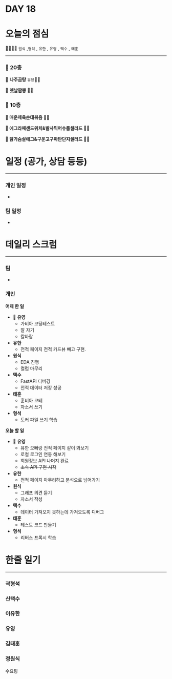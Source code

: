 # DAY 18

# 오늘의 점심

👨‍👩‍👧‍👧   `원식` ,`형석` , `유한` , `유영` , `택수` , `태훈`

---

### 🥣 20층

🥘 **나주곰탕** `유용`👋🏻

🍜 **옛날짬뽕** 👋🏻

### 🥗 10층

**🍱 매운제육순대볶음** 👋🏻 

**🥪 에그라페샌드위치&발사믹머슈룸샐러드** 👋🏻 

**🥗 닭가슴살에그&구운고구마탄단지샐러드** 👋🏻

# 일정 (공가, 상담 등등)

---

### 개인 일정

- 

### 팀 일정

- 

# 데일리 스크럼

---

### 팀

- 

### 개인

**어제 한 일**

- 🐰 **유영**
    - 가비아 코딩테스트
    - 잘 자기
    - 칼바람
- **유한**
    - 전적 페이지 전적 카드뷰 빼고 구현.
- **원식**
    - EDA 진행
    - 컬럼 마무리
- **택수**
    - FastAPI 디버깅
    - 전적 데이터 저장 성공
- **태훈**
    - 훈비아 코테
    - 자소서 쓰기
- **형석**
    - 도커 파일 쓰기 학습

**오늘 할 일**

- 🐰 **유영**
    - 유한 오빠랑 전적 페이지 같이 봐보기
    - 로컬 로그인 연동 해보기
    - 회원정보 API 나머지 완료
    - ~~소속 API 구현 시작~~
- **유한**
    - 전적 페이지 마무리하고 분석으로 넘어가기
- **원식**
    - 그래프 의견 듣기
    - 자소서 작성
- **택수**
    - 데이터 가져오지 못하는데 가져오도록 디버그
- **태훈**
    - 테스트 코드 만들기
- **형석**
    - 리버스 프록시 학습

# 한줄 일기

---

### 곽형석

### 신택수

### 이유한

### 유영

### 김태훈

### 정원식
수요팅
